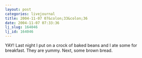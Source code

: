 ```yaml
---
layout: post
categories: livejournal
title: 2004-11-07 07&colon;33&colon;36
date: 2004-11-07 07:33:36
lj_slug: 164046
lj_id: 164046
---
```

YAY! Last night I put on a crock of baked beans and I ate some for breakfast. They are yummy. Next, some brown bread.
